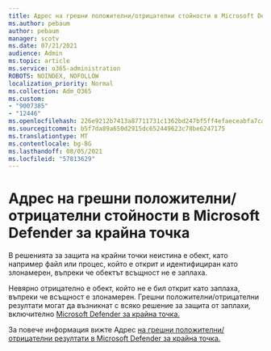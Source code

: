 ```yaml
---
title: Адрес на грешни положителни/отрицателни стойности в Microsoft Defender за крайна точка
ms.author: pebaum
author: pebaum
manager: scotv
ms.date: 07/21/2021
audience: Admin
ms.topic: article
ms.service: o365-administration
ROBOTS: NOINDEX, NOFOLLOW
localization_priority: Normal
ms.collection: Adm_O365
ms.custom:
- "9007385"
- "12446"
ms.openlocfilehash: 226e9212b7413a87711731c1362bd247bf5ff4efaeceabfa7caf31d0a97b8ede
ms.sourcegitcommit: b5f7da89a650d2915dc652449623c78be6247175
ms.translationtype: MT
ms.contentlocale: bg-BG
ms.lasthandoff: 08/05/2021
ms.locfileid: "57813629"
---
```

# <a name="address-false-positivesnegatives-in-microsoft-defender-for-endpoint"></a>Адрес на грешни положителни/отрицателни стойности в Microsoft Defender за крайна точка

В решенията за защита на крайни точки неистина е обект, като например файл или процес, който е открит и идентифициран като злонамерен, въпреки че обектът всъщност не е заплаха. 

Невярно отрицателно е обект, който не е бил открит като заплаха, въпреки че всъщност е злонамерен. Грешни положителни/отрицателни резултати могат да възникнат с всяко решение за защита от заплахи, включително [Microsoft Defender за крайна точка.](/microsoft-365/security/defender-endpoint/microsoft-defender-endpoint)

За повече информация вижте Адрес [на грешни положителни/отрицателни резултати в Microsoft Defender за крайна точка.](/microsoft-365/security/defender-endpoint/defender-endpoint-false-positives-negatives)
